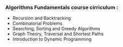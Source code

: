 ### Algorithms Fundamentals course cirriculum :

- Recursion and Backtracking
- Combinatorial Problems
- Searching, Sorting and Greedy Algorithms
- Graph Theory, Traversal and Shortest Paths
- Introduction to Dynamic Programming
